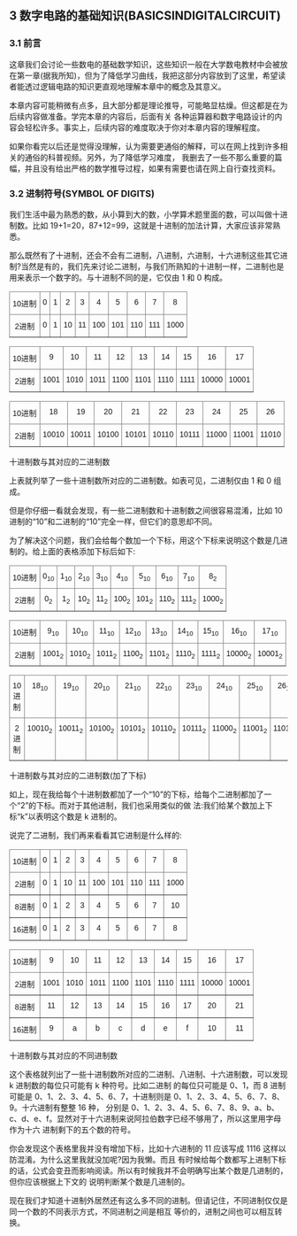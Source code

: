 


## 3 数字电路的基础知识(BASICSINDIGITALCIRCUIT)

### 3.1 前言

这章我们会讨论一些数电的基础数学知识，这些知识一般在大学数电教材中会被放在第一章(据我所知)，但为了降低学习曲线，我把这部分内容放到了这里，希望读者能透过逻辑电路的知识更直观地理解本章中的概念及其意义。

本章内容可能稍微有点多，且大部分都是理论推导，可能略显枯燥。但这都是在为后续内容做准备。学完本章的内容后，后面有关 各种运算器和数字电路设计的内容会轻松许多。事实上，后续内容的难度取决于你对本章内容的理解程度。

如果你看完以后还是觉得没理解，认为需要更通俗的解释，可以在网上找到许多相关的通俗的科普视频。另外，为了降低学习难度， 我删去了一些不那么重要的篇幅，并且没有给出严格的数学推导过程，如果有需要也请在网上自行查找资料。

### 3.2 进制符号(SYMBOL OF DIGITS)

我们生活中最为熟悉的数，从小算到大的数，小学算术题里面的数，可以叫做十进制数。比如 19+1=20，87+12=99，这就是十进制的加法计算，大家应该非常熟悉。

那么既然有了十进制，还会不会有二进制，八进制，六进制，十六进制这些其它进制?当然是有的，我们先来讨论二进制，与我们所熟知的十进制一样，二进制也是用来表示一个数字的。与十进制不同的是，它仅由 1 和 0 构成。

<style type="text/css">
.tg  {border-collapse:collapse;border-spacing:0;}
.tg td{border-color:black;border-style:solid;border-width:1px;font-family:Arial, sans-serif;font-size:14px;
    overflow:hidden;padding:10px 5px;word-break:normal;}
.tg th{border-color:black;border-style:solid;border-width:1px;font-family:Arial, sans-serif;font-size:14px;
    font-weight:normal;overflow:hidden;padding:10px 5px;word-break:normal;}
.tg .tg-c3ow{border-color:inherit;text-align:center;vertical-align:top}
</style>
<table class="tg">
<thead>
    <tr>
        <th class="tg-c3ow">10进制</th>
        <th class="tg-c3ow">0</th>
        <th class="tg-c3ow">1</th>
        <th class="tg-c3ow">2</th>
        <th class="tg-c3ow">3</th>
        <th class="tg-c3ow">4</th>
        <th class="tg-c3ow">5</th>
        <th class="tg-c3ow">6</th>
        <th class="tg-c3ow">7</th>
        <th class="tg-c3ow">8</th>
    </tr>
</thead>
<tbody>
    <tr>
        <td class="tg-c3ow">2进制</td>
        <td class="tg-c3ow">0</td>
        <td class="tg-c3ow">1</td>
        <td class="tg-c3ow">10</td>
        <td class="tg-c3ow">11</td>
        <td class="tg-c3ow">100</td>
        <td class="tg-c3ow">101</td>
        <td class="tg-c3ow">110</td>
        <td class="tg-c3ow">111</td>
        <td class="tg-c3ow">1000</td>
    </tr>
</tbody>
</table>

<style type="text/css">
.tg  {border-collapse:collapse;border-spacing:0;}
.tg td{border-color:black;border-style:solid;border-width:1px;font-family:Arial, sans-serif;font-size:14px;
    overflow:hidden;padding:10px 5px;word-break:normal;}
.tg th{border-color:black;border-style:solid;border-width:1px;font-family:Arial, sans-serif;font-size:14px;
    font-weight:normal;overflow:hidden;padding:10px 5px;word-break:normal;}
.tg .tg-c3ow{border-color:inherit;text-align:center;vertical-align:top}
</style>
<table class="tg">
<thead>
    <tr>
        <th class="tg-c3ow">10进制</th>
        <th class="tg-c3ow">9</th>
        <th class="tg-c3ow">10</th>
        <th class="tg-c3ow">11</th>
        <th class="tg-c3ow">12</th>
        <th class="tg-c3ow">13</th>
        <th class="tg-c3ow">14</th>
        <th class="tg-c3ow">15</th>
        <th class="tg-c3ow">16</th>
        <th class="tg-c3ow">17</th>
    </tr>
</thead>
<tbody>
    <tr>
        <td class="tg-c3ow">2进制</td>
        <td class="tg-c3ow">1001</td>
        <td class="tg-c3ow">1010</td>
        <td class="tg-c3ow">1011</td>
        <td class="tg-c3ow">1100</td>
        <td class="tg-c3ow">1101</td>
        <td class="tg-c3ow">1110</span></td>
        <td class="tg-c3ow">1111</span></td>
        <td class="tg-c3ow">10000</span></td>
        <td class="tg-c3ow">10001</span></td>
    </tr>
</tbody>
</table>

<style type="text/css">
.tg  {border-collapse:collapse;border-spacing:0;}
.tg td{border-color:black;border-style:solid;border-width:1px;font-family:Arial, sans-serif;font-size:14px;
    overflow:hidden;padding:10px 5px;word-break:normal;}
.tg th{border-color:black;border-style:solid;border-width:1px;font-family:Arial, sans-serif;font-size:14px;
    font-weight:normal;overflow:hidden;padding:10px 5px;word-break:normal;}
.tg .tg-c3ow{border-color:inherit;text-align:center;vertical-align:top}
</style>
<table class="tg">
<thead>
    <tr>
        <th class="tg-c3ow">10进制</th>
        <th class="tg-c3ow">18</th>
        <th class="tg-c3ow">19</th>
        <th class="tg-c3ow">20</th>
        <th class="tg-c3ow">21</th>
        <th class="tg-c3ow">22</th>
        <th class="tg-c3ow">23</th>
        <th class="tg-c3ow">24</th>
        <th class="tg-c3ow">25</th>
        <th class="tg-c3ow">26</th>
    </tr>
</thead>
<tbody>
    <tr>
        <td class="tg-c3ow">2进制</td>
        <td class="tg-c3ow">10010</td>
        <td class="tg-c3ow">10011</td>
        <td class="tg-c3ow">10100</td>
        <td class="tg-c3ow">10101</td>
        <td class="tg-c3ow">10110</td>
        <td class="tg-c3ow">10111</td>
        <td class="tg-c3ow">11000</td>
        <td class="tg-c3ow">11001</td>
        <td class="tg-c3ow">11010</td>
    </tr>
</tbody>
</table>

十进制数与其对应的二进制数

上表就列举了一些十进制数所对应的二进制数。如表可见，二进制仅由 1 和 0 组成。

但是你仔细一看就会发现，有一些二进制数和十进制数之间很容易混淆，比如 10 进制的“10”和二进制的“10”完全一样，但它们的意思却不同。

为了解决这个问题，我们会给每个数加一个下标，用这个下标来说明这个数是几进制的。给上面的表格添加下标后如下:

<style type="text/css">
.tg  {border-collapse:collapse;border-spacing:0;}
.tg td{border-color:black;border-style:solid;border-width:1px;font-family:Arial, sans-serif;font-size:14px;
    overflow:hidden;padding:10px 5px;word-break:normal;}
.tg th{border-color:black;border-style:solid;border-width:1px;font-family:Arial, sans-serif;font-size:14px;
    font-weight:normal;overflow:hidden;padding:10px 5px;word-break:normal;}
.tg .tg-c3ow{border-color:inherit;text-align:center;vertical-align:top}
</style>
<table class="tg">
<thead>
    <tr>
        <th class="tg-c3ow">10进制</th>
        <th class="tg-c3ow">0<sub>10</sub></th>
        <th class="tg-c3ow">1<sub>10</sub></th>
        <th class="tg-c3ow">2<sub>10</sub></th>
        <th class="tg-c3ow">3<sub>10</sub></th>
        <th class="tg-c3ow">4<sub>10</sub></th>
        <th class="tg-c3ow">5<sub>10</sub></th>
        <th class="tg-c3ow">6<sub>10</sub></th>
        <th class="tg-c3ow">7<sub>10</sub></th>
        <th class="tg-c3ow">8<sub>2</sub></th>
    </tr>
</thead>
<tbody>
    <tr>
        <td class="tg-c3ow">2进制</td>
        <td class="tg-c3ow">0<sub>2</sub></td>
        <td class="tg-c3ow">1<sub>2</sub></td>
        <td class="tg-c3ow">10<sub>2</sub></td>
        <td class="tg-c3ow">11<sub>2</sub></td>
        <td class="tg-c3ow">100<sub>2</sub></td>
        <td class="tg-c3ow">101<sub>2</sub></td>
        <td class="tg-c3ow">110<sub>2</sub></td>
        <td class="tg-c3ow">111<sub>2</sub></td>
        <td class="tg-c3ow">1000<sub>2</sub></td>
    </tr>
</tbody>
</table>

<style type="text/css">
.tg  {border-collapse:collapse;border-spacing:0;}
.tg td{border-color:black;border-style:solid;border-width:1px;font-family:Arial, sans-serif;font-size:14px;
    overflow:hidden;padding:10px 5px;word-break:normal;}
.tg th{border-color:black;border-style:solid;border-width:1px;font-family:Arial, sans-serif;font-size:14px;
    font-weight:normal;overflow:hidden;padding:10px 5px;word-break:normal;}
.tg .tg-c3ow{border-color:inherit;text-align:center;vertical-align:top}
</style>
<table class="tg">
<thead>
    <tr>
        <th class="tg-c3ow">10进制</th>
        <th class="tg-c3ow">9<sub>10</sub></th>
        <th class="tg-c3ow">10<sub>10</sub></th>
        <th class="tg-c3ow">11<sub>10</sub></th>
        <th class="tg-c3ow">12<sub>10</sub></th>
        <th class="tg-c3ow">13<sub>10</sub></th>
        <th class="tg-c3ow">14<sub>10</sub></th>
        <th class="tg-c3ow">15<sub>10</sub></th>
        <th class="tg-c3ow">16<sub>10</sub></th>
        <th class="tg-c3ow">17<sub>10</sub></th>
    </tr>
</thead>
<tbody>
    <tr>
        <td class="tg-c3ow">2进制</td>
        <td class="tg-c3ow">1001<sub>2</sub></td>
        <td class="tg-c3ow">1010<sub>2</sub></td>
        <td class="tg-c3ow">1011<sub>2</sub></td>
        <td class="tg-c3ow">1100<sub>2</sub></td>
        <td class="tg-c3ow">1101<sub>2</sub></td>
        <td class="tg-c3ow">1110<sub>2</sub></span></td>
        <td class="tg-c3ow">1111<sub>2</sub></span></td>
        <td class="tg-c3ow">10000<sub>2</sub></span></td>
        <td class="tg-c3ow">10001<sub>2</sub></span></td>
    </tr>
</tbody>
</table>

<style type="text/css">
.tg  {border-collapse:collapse;border-spacing:0;}
.tg td{border-color:black;border-style:solid;border-width:1px;font-family:Arial, sans-serif;font-size:14px;
    overflow:hidden;padding:10px 5px;word-break:normal;}
.tg th{border-color:black;border-style:solid;border-width:1px;font-family:Arial, sans-serif;font-size:14px;
    font-weight:normal;overflow:hidden;padding:10px 5px;word-break:normal;}
.tg .tg-c3ow{border-color:inherit;text-align:center;vertical-align:top}
</style>
<table class="tg">
<thead>
    <tr>
        <th class="tg-c3ow">10进制</th>
        <th class="tg-c3ow">18<sub>10</sub></th>
        <th class="tg-c3ow">19<sub>10</sub></th>
        <th class="tg-c3ow">20<sub>10</sub></th>
        <th class="tg-c3ow">21<sub>10</sub></th>
        <th class="tg-c3ow">22<sub>10</sub></th>
        <th class="tg-c3ow">23<sub>10</sub></th>
        <th class="tg-c3ow">24<sub>10</sub></th>
        <th class="tg-c3ow">25<sub>10</sub></th>
        <th class="tg-c3ow">26<sub>10</sub></th>
    </tr>
</thead>
<tbody>
    <tr>
        <td class="tg-c3ow">2进制</td>
        <td class="tg-c3ow">10010<sub>2</sub></td>
        <td class="tg-c3ow">10011<sub>2</sub></td>
        <td class="tg-c3ow">10100<sub>2</sub></td>
        <td class="tg-c3ow">10101<sub>2</sub></td>
        <td class="tg-c3ow">10110<sub>2</sub></td>
        <td class="tg-c3ow">10111<sub>2</sub></td>
        <td class="tg-c3ow">11000<sub>2</sub></td>
        <td class="tg-c3ow">11001<sub>2</sub></td>
        <td class="tg-c3ow">11010<sub>2</sub></td>
    </tr>
</tbody>
</table>

十进制数与其对应的二进制数(加了下标)

如上，现在我给每个十进制数都加了一个“10”的下标，给每个二进制都加了一个“2”的下标。而对于其他进制，我们也采用类似的做 法:我们给某个数加上下标“k”以表明这个数是 k 进制的。

说完了二进制，我们再来看看其它进制是什么样的:

<style type="text/css">
.tg  {border-collapse:collapse;border-spacing:0;}
.tg td{border-color:black;border-style:solid;border-width:1px;font-family:Arial, sans-serif;font-size:14px;
    overflow:hidden;padding:10px 5px;word-break:normal;}
.tg th{border-color:black;border-style:solid;border-width:1px;font-family:Arial, sans-serif;font-size:14px;
    font-weight:normal;overflow:hidden;padding:10px 5px;word-break:normal;}
.tg .tg-c3ow{border-color:inherit;text-align:center;vertical-align:top}
.tg .tg-ao2g{border-color:#333333;text-align:center;vertical-align:top}
</style>
<table class="tg">
<thead>
    <tr>
        <th class="tg-c3ow">10进制</th>
        <th class="tg-c3ow">0</th>
        <th class="tg-c3ow">1</span></th>
        <th class="tg-c3ow">2</span></th>
        <th class="tg-c3ow">3</span></th>
        <th class="tg-c3ow">4</th>
        <th class="tg-c3ow">5</th>
        <th class="tg-c3ow">6</th>
        <th class="tg-c3ow">7</th>
        <th class="tg-c3ow">8</th>
    </tr>
</thead>
<tbody>
    <tr>
        <td class="tg-c3ow">2进制</td>
        <td class="tg-c3ow">0</span> </td>
        <td class="tg-c3ow">1</span> </td>
        <td class="tg-c3ow">10</span> </td>
        <td class="tg-c3ow">11</span> </td>
        <td class="tg-c3ow">100</span> </td>
        <td class="tg-c3ow">101</span> </td>
        <td class="tg-c3ow">110</span> </td>
        <td class="tg-c3ow">111</span> </td>
        <td class="tg-c3ow">1000</span> </td>
    </tr>
    <tr>
        <td class="tg-c3ow">8进制</td>
        <td class="tg-c3ow">0</td>
        <td class="tg-c3ow">1</td>
        <td class="tg-c3ow">2</td>
        <td class="tg-c3ow">3</td>
        <td class="tg-c3ow">4</td>
        <td class="tg-c3ow">5</td>
        <td class="tg-c3ow">6</td>
        <td class="tg-c3ow">7</td>
        <td class="tg-c3ow">10</td>
    </tr>
    <tr>
        <td class="tg-c3ow">16进制</td>
        <td class="tg-c3ow">0</td>
        <td class="tg-c3ow">1</td>
        <td class="tg-c3ow">2</td>
        <td class="tg-c3ow">3</td>
        <td class="tg-c3ow">4</td>
        <td class="tg-c3ow">5</td>
        <td class="tg-c3ow">6</td>
        <td class="tg-c3ow">7</td>
        <td class="tg-c3ow">8</td>
    </tr>
</tbody>
</table>

<style type="text/css">
.tg  {border-collapse:collapse;border-spacing:0;}
.tg td{border-color:black;border-style:solid;border-width:1px;font-family:Arial, sans-serif;font-size:14px;
    overflow:hidden;padding:10px 5px;word-break:normal;}
.tg th{border-color:black;border-style:solid;border-width:1px;font-family:Arial, sans-serif;font-size:14px;
    font-weight:normal;overflow:hidden;padding:10px 5px;word-break:normal;}
.tg .tg-c3ow{border-color:inherit;text-align:center;vertical-align:top}
.tg .tg-ao2g{border-color:#333333;text-align:center;vertical-align:top}
</style>
<table class="tg">
<thead>
    <tr>
        <th class="tg-c3ow">10进制</th>
        <th class="tg-c3ow">9</th>
        <th class="tg-c3ow">10</th>
        <th class="tg-c3ow">11</th>
        <th class="tg-c3ow">12</th>
        <th class="tg-c3ow">13</th>
        <th class="tg-c3ow">14</th>
        <th class="tg-c3ow">15</th>
        <th class="tg-c3ow">16</th>
        <th class="tg-c3ow">17</th>
    </tr>
</thead>
<tbody>
    <tr>
        <td class="tg-c3ow">2进制</td>
        <td class="tg-c3ow">1001</td>
        <td class="tg-c3ow">1010</td>
        <td class="tg-c3ow">1011</td>
        <td class="tg-c3ow">1100</td>
        <td class="tg-c3ow">1101</td>
        <td class="tg-c3ow">1110</td>
        <td class="tg-c3ow">1111</td>
        <td class="tg-c3ow">10000</td>
        <td class="tg-c3ow">10001</td>
    </tr>
    <tr>
        <td class="tg-c3ow">8进制</td>
        <td class="tg-c3ow">11</td>
        <td class="tg-c3ow">12</td>
        <td class="tg-c3ow">13</td>
        <td class="tg-c3ow">14</td>
        <td class="tg-c3ow">15</td>
        <td class="tg-c3ow">16</td>
        <td class="tg-c3ow">17</td>
        <td class="tg-c3ow">20</td>
        <td class="tg-c3ow">21</td>
    </tr>
    <tr>
        <td class="tg-c3ow">16进制</td>
        <td class="tg-c3ow">9</td>
        <td class="tg-c3ow">a</td>
        <td class="tg-c3ow">b</td>
        <td class="tg-c3ow">c</td>
        <td class="tg-c3ow">d</td>
        <td class="tg-c3ow">e</td>
        <td class="tg-c3ow">f</td>
        <td class="tg-c3ow">10</td>
        <td class="tg-c3ow">11</td>
    </tr>
</tbody>
</table>

十进制数与其对应的不同进制数

这个表格就列出了一些十进制数所对应的二进制、八进制、十六进制数，可以发现 k 进制数的每位只可能有 k 种符号。比如二进制 的每位只可能是 0、1，而 8 进制可能是 0、1、2、3、4、5、6、7，十进制则是 0、1、2、3、4、5、6、7、8、9。十六进制有整整 16 种， 分别是 0、1、2、3、4、5、6、7、8、9、a、b、c、d、e、f。显然对于十六进制来说阿拉伯数字已经不够用了，所以这里用字母作为十六 进制剩下的五个数的符号。

你会发现这个表格里我并没有增加下标，比如十六进制的 11 应该写成 1116 这样以防混淆。为什么这里我就没加呢?因为我懒。而且 有时候给每个数都写上进制下标的话，公式会变丑而影响阅读。所以有时候我并不会明确写出某个数是几进制的，但你应该根据上下文的 说明判断某个数是几进制的。

现在我们才知道十进制外居然还有这么多不同的进制。但请记住，不同进制仅仅是同一个数的不同表示方式，不同进制之间是相互 等价的，进制之间也可以相互转换。